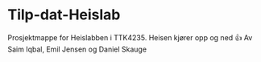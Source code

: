 # Tilp-dat-Heislab
Prosjektmappe for Heislabben i TTK4235. 
Heisen kjører opp og ned 👍
Av Saim Iqbal, Emil Jensen og Daniel Skauge
